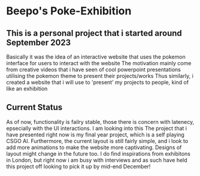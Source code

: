 # Beepo's Poke-Exhibition

## This is a personal project that i started around September 2023

 Basically it was the idea of an interactive website that uses the pokemon interface for users to interact with the website
 The motivation mainly come from creative videos that i have seen of cool powerpoint presentations utilising the pokemon theme to present their projects/works
 Thus similarly, i created a website that i will use to 'present' my projects to people, kind of like an exhibition

## Current Status

 As of now, functionality is failry stable, those there is concern with latenecy, epsecially with the UI interactions. I am looking into this
 The project that i have presented right now is my final year project, which is a self playing CSGO AI.
 Furthermore, the current layout is still fairly simple, and i look to add more animations to make the website more captivating. Designs of 
 layout might change in the future too. I do find inspirations from exhibitons in London, but right now i am busy with interviews and as such have held this project off
 looking to pick it up by mid-end December! 
